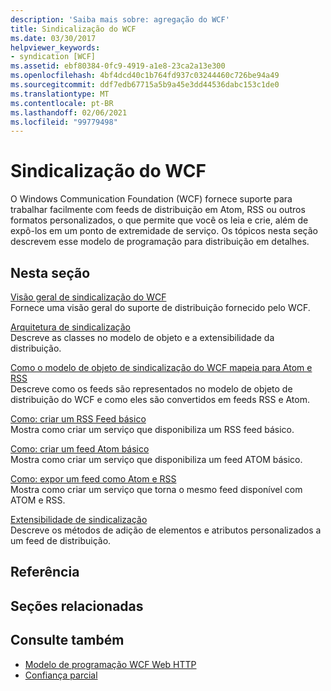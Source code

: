 ```yaml
---
description: 'Saiba mais sobre: agregação do WCF'
title: Sindicalização do WCF
ms.date: 03/30/2017
helpviewer_keywords:
- syndication [WCF]
ms.assetid: ebf80384-0fc9-4919-a1e8-23ca2a13e300
ms.openlocfilehash: 4bf4dcd40c1b764fd937c03244460c726be94a49
ms.sourcegitcommit: ddf7edb67715a5b9a45e3dd44536dabc153c1de0
ms.translationtype: MT
ms.contentlocale: pt-BR
ms.lasthandoff: 02/06/2021
ms.locfileid: "99779498"
---
```

# <a name="wcf-syndication"></a>Sindicalização do WCF

O Windows Communication Foundation (WCF) fornece suporte para trabalhar facilmente com feeds de distribuição em Atom, RSS ou outros formatos personalizados, o que permite que você os leia e crie, além de expô-los em um ponto de extremidade de serviço. Os tópicos nesta seção descrevem esse modelo de programação para distribuição em detalhes.  
  
## <a name="in-this-section"></a>Nesta seção  

 [Visão geral de sindicalização do WCF](wcf-syndication-overview.md)  
 Fornece uma visão geral do suporte de distribuição fornecido pelo WCF.  
  
 [Arquitetura de sindicalização](architecture-of-syndication.md)  
 Descreve as classes no modelo de objeto e a extensibilidade da distribuição.  
  
 [Como o modelo de objeto de sindicalização do WCF mapeia para Atom e RSS](how-the-wcf-syndication-object-model-maps-to-atom-and-rss.md)  
 Descreve como os feeds são representados no modelo de objeto de distribuição do WCF e como eles são convertidos em feeds RSS e Atom.  
  
 [Como: criar um RSS Feed básico](how-to-create-a-basic-rss-feed.md)  
 Mostra como criar um serviço que disponibiliza um RSS feed básico.  
  
 [Como: criar um feed Atom básico](how-to-create-a-basic-atom-feed.md)  
 Mostra como criar um serviço que disponibiliza um feed ATOM básico.  
  
 [Como: expor um feed como Atom e RSS](how-to-expose-a-feed-as-both-atom-and-rss.md)  
 Mostra como criar um serviço que torna o mesmo feed disponível com ATOM e RSS.  
  
 [Extensibilidade de sindicalização](syndication-extensibility.md)  
 Descreve os métodos de adição de elementos e atributos personalizados a um feed de distribuição.  
  
## <a name="reference"></a>Referência  
  
## <a name="related-sections"></a>Seções relacionadas  
  
## <a name="see-also"></a>Consulte também

- [Modelo de programação WCF Web HTTP](wcf-web-http-programming-model.md)
- [Confiança parcial](partial-trust.md)
